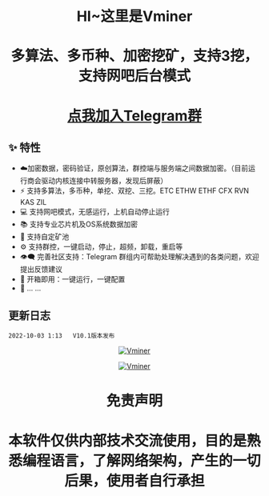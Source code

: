 <h1 align="center">HI~这里是Vminer</h1>
<h1 align="center">多算法、多币种、加密挖矿，支持3挖，支持网吧后台模式</h1>
<h1 align="center"> <a href="https://t.me/+PbVpnzBwwpkzNjY1">点我加入Telegram群</a></h1>

## :sparkles: 特性

* :cloud:加密数据，密码验证，原创算法，群控端与服务端之间数据加密。（目前运行商会驱动内核连接中转服务器，发现后屏蔽）
* :zap: 支持多算法，多币种，单挖、双挖、三挖。ETC ETHW ETHF CFX RVN KAS ZIL 
* 💻 支持网吧模式，无感运行，上机自动停止运行
* 📚 支持专业芯片机及OS系统数据加密
* 💾 支持自定矿池
* :gear: 支持群控，一键启动，停止，超频，卸载，重启等
* :eye_speech_bubble: 完善社区支持：Telegram 群组内可帮助处理解决遇到的各类问题，欢迎提出反馈建议
* :rocket: 开箱即用：一键运行，一键配置
* 🌈 ... ...


## 更新日志

```bigquery
2022-10-03 1:13   V10.1版本发布

```




<p align="center">
  <a href="https://imgbb.com/"><img src="https://i.ibb.co/d4mXwHq/XJP-5-UP2-HC-2-N9-KJ7-F.png" alt="Vminer" border="0"></a>
</p>
<p align="center">
  <a href="https://imgbb.com/"><img src="https://i.ibb.co/xYS9B2m/IT-7-NULLHJ-1-F-3-KDEJ-K.png)(https://i.ibb.co/xYS9B2m/IT-7-NULLHJ-1-F-3-KDEJ-K.png)" alt="Vminer" border="0"></a>
</p>




<h1 align="center">免责声明</h1>
<h1 align="center">本软件仅供内部技术交流使用，目的是熟悉编程语言，了解网络架构，产生的一切后果，使用者自行承担</h1>
